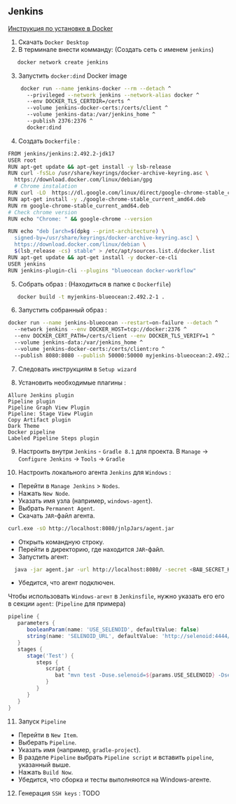 ## Jenkins

[Инструкция по установке в Docker](https://www.jenkins.io/doc/book/installing/docker/)

1) Скачать `Docker Desktop`
2) В терминале внести комманду: (Создать сеть с именем `jenkins`)
```bash
   docker network create jenkins
```
3) Запустить `docker:dind` Docker image

```bash
    docker run --name jenkins-docker --rm --detach ^
      --privileged --network jenkins --network-alias docker ^
      --env DOCKER_TLS_CERTDIR=/certs ^
      --volume jenkins-docker-certs:/certs/client ^
      --volume jenkins-data:/var/jenkins_home ^
      --publish 2376:2376 ^
      docker:dind
```
4) Создать `Dockerfile` :

```bash
FROM jenkins/jenkins:2.492.2-jdk17
USER root
RUN apt-get update && apt-get install -y lsb-release
RUN curl -fsSLo /usr/share/keyrings/docker-archive-keyring.asc \
  https://download.docker.com/linux/debian/gpg
  # Chrome instalation 
RUN curl -LO  https://dl.google.com/linux/direct/google-chrome-stable_current_amd64.deb
RUN apt-get install -y ./google-chrome-stable_current_amd64.deb  
RUN rm google-chrome-stable_current_amd64.deb
# Check chrome version
RUN echo "Chrome: " && google-chrome --version

RUN echo "deb [arch=$(dpkg --print-architecture) \
  signed-by=/usr/share/keyrings/docker-archive-keyring.asc] \
  https://download.docker.com/linux/debian \
  $(lsb_release -cs) stable" > /etc/apt/sources.list.d/docker.list
RUN apt-get update && apt-get install -y docker-ce-cli
USER jenkins
RUN jenkins-plugin-cli --plugins "blueocean docker-workflow"
```

5) Собрать образ : (Находиться в папке с `Dockerfile`)

```bash
   docker build -t myjenkins-blueocean:2.492.2-1 .
```

6) Запустить собранный образ :

```bash
docker run --name jenkins-blueocean --restart=on-failure --detach ^
  --network jenkins --env DOCKER_HOST=tcp://docker:2376 ^
  --env DOCKER_CERT_PATH=/certs/client --env DOCKER_TLS_VERIFY=1 ^
  --volume jenkins-data:/var/jenkins_home ^
  --volume jenkins-docker-certs:/certs/client:ro ^
  --publish 8080:8080 --publish 50000:50000 myjenkins-blueocean:2.492.2-1
```

7) Следовать инструкциям в `Setup wizard`

8) Установить необходимые плагины :
```plaintext
Allure Jenkins plugin
Pipeline plugin
Pipeline Graph View Plugin
Pipeline: Stage View Plugin
Copy Artifact plugin
Dark Theme
Docker pipeline
Labeled Pipeline Steps plugin
```

9) Настроить внутри `Jenkins` - `Gradle 8.1` для проекта.
   В `Manage` -> `Configure Jenkins` -> `Tools` -> `Gradle`

10) Настроить локального агента `Jenkins` для `Windows` :

- Перейти в `Manage Jenkins` > `Nodes`.
- Нажать `New Node`.
- Указать имя узла (например, `windows-agent`).
- Выбрать `Permanent Agent`.
- Скачать `JAR`-файл агента.

```bash
curl.exe -sO http://localhost:8080/jnlpJars/agent.jar
```

- Открыть командную строку.
- Перейти в директорию, где находится `JAR`-файл.
- Запустить агент:
```bash
  java -jar agent.jar -url http://localhost:8080/ -secret <ВАШ_SECRET_KEY> -name "SKIP_test" -workDir "C:\Jenkins"
 ```

- Убедится, что агент подключен.

Чтобы использовать `Windows-агент` в  `Jenkinsfile`, нужно указать его его в секции `agent`:
(`Pipeline` для примера)

```groovy
pipeline {
   parameters {
      booleanParam(name: 'USE_SELENOID', defaultValue: false)
      string(name: 'SELENOID_URL', defaultValue: 'http://selenoid:4444/wd/hub')
   }
   stages {
      stage('Test') {
         steps {
            script {
               bat "mvn test -Duse.selenoid=${params.USE_SELENOID} -Dselenoid.url=${params.SELENOID_URL}"
            }
         }
      }
   }
}
```

11) Запуск `Pipeline`

- Перейти в `New Item`.
- Выберать `Pipeline`.
- Указать имя (например, `gradle-project`).
- В разделе `Pipeline` выбрать `Pipeline script` и вставить `pipeline`, указанный выше.
- Нажать `Build Now`.
- Убедится, что сборка и тесты выполняются на Windows-агенте.

12) Генерация `SSH keys` :
TODO

[//]: # (# Jenkins data:)

[//]: # (- Username - Maxim)

[//]: # (- Pass - maxmax1823)